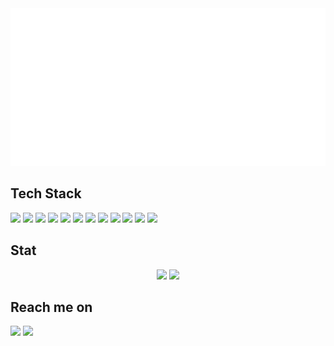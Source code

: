 <img src="https://raw.githubusercontent.com/rafidzia/rafidzia/84e232a67756216a4244f843f3f8dcf79c7e6f8b/asd.svg"/>

## Tech Stack
<img src="https://img.shields.io/badge/javascript-%23F7DF1E.svg?&style=for-the-badge&logo=javascript&logoColor=black" /><span> </span>
<img src="https://img.shields.io/badge/node.js-%23339933.svg?&style=for-the-badge&logo=node.js&logoColor=white" /><span> </span>
<img src="https://img.shields.io/badge/fastify-%23000000.svg?&style=for-the-badge&logo=fastify&logoColor=white" /><span> </span>
<img src="https://img.shields.io/badge/socket.io-%23010101.svg?&style=for-the-badge&logo=socket.io&logoColor=white" /><span> </span>
<img src="https://img.shields.io/badge/react-%2361DAFB.svg?&style=for-the-badge&logo=react&logoColor=black" /><span> </span>
<img src="https://img.shields.io/badge/mongodb-%2347A248.svg?&style=for-the-badge&logo=mongodb&logoColor=white" /><span> </span>
<img src="https://img.shields.io/badge/mysql-%234479A1.svg?&style=for-the-badge&logo=mysql&logoColor=white" /><span> </span>
<img src="https://img.shields.io/badge/android-%233DDC84.svg?&style=for-the-badge&logo=android&logoColor=black" /><span> </span>
<img src="https://img.shields.io/badge/firebase-%23FFCA28.svg?&style=for-the-badge&logo=firebase&logoColor=black" /><span> </span>
<img src="https://img.shields.io/badge/espressif-%23E7352C.svg?&style=for-the-badge&logo=espressif&logoColor=white" /><span> </span>
<img src="https://img.shields.io/badge/arduino-%2300979D.svg?&style=for-the-badge&logo=arduino&logoColor=white" /><span> </span>
<img src="https://img.shields.io/badge/stmicroelectronics-%2303234B.svg?&style=for-the-badge&logo=stmicroelectronics&logoColor=white" />

## Stat
<div align="center">
  <img height="180em" src="https://github-readme-stats-eight-theta.vercel.app/api?username=rafidzia&show_icons=true&theme=algolia&include_all_commits=true&count_private=true"/>
  <img height="180em" src="https://github-readme-stats-eight-theta.vercel.app/api/top-langs/?username=rafidzia&layout=compact&langs_count=8&theme=algolia"/>
</div>

## Reach me on
<a href = "mailto:faridabdul1406@gmail.com"><img src="https://img.shields.io/badge/gmail-%23EA4335.svg?&style=for-the-badge&logo=gmail&logoColor=white" /></a>
<a href = "https://www.linkedin.com/in/farid-abdul-aziz-259118198/"><img src="https://img.shields.io/badge/linkedin-%230A66C2.svg?&style=for-the-badge&logo=linkedin&logoColor=white" /></a>



